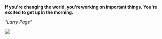 **If you're changing the world, you're working on important things. You're excited to get up in the morning.**

*"Larry Page"*

![](https://api.nosense.lol/ghvc/?username=cdfrm)